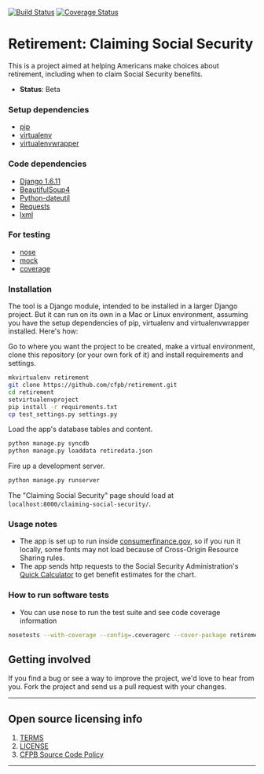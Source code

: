  [![Build Status](https://travis-ci.org/cfpb/retirement.png)](https://travis-ci.org/cfpb/retirement) [![Coverage Status](https://coveralls.io/repos/cfpb/retirement/badge.svg)](https://coveralls.io/r/cfpb/retirement)

# Retirement: Claiming Social Security

This is a project aimed at helping Americans make choices about retirement, including when to claim Social Security benefits.   
  - **Status**: Beta

### Setup dependencies
 * [pip](https://pypi.python.org/pypi/pip)
 * [virtualenv](https://virtualenv.pypa.io/en/latest/)
 * [virtualenvwrapper](https://virtualenvwrapper.readthedocs.org/en/latest/)

### Code dependencies 
 * [Django 1.6.11](https://docs.djangoproject.com/en/1.6/)
 * [BeautifulSoup4](http://www.crummy.com/software/BeautifulSoup/bs4/doc/)
 * [Python-dateutil](https://dateutil.readthedocs.org/en/latest/)
 * [Requests](http://docs.python-requests.org/en/latest/)
 * [lxml](http://lxml.de/installation.html)

### For testing
 * [nose](https://nose.readthedocs.org/en/latest/)
 * [mock](https://mock.readthedocs.org/en/latest/)
 * [coverage](http://nedbatchelder.com/code/coverage/)
 
<!--
 * [Homebrew](http://brew.sh)
 * [Django localflavor](https://github.com/django/django-localflavor)
 * [Django Rest Framework](http://www.django-rest-framework.org)
 * [MySQL Python](http://mysql-python.sourceforge.net/)
 * [South](http://south.aeracode.org)
 * [django-cors-headers](https://github.com/ottoyiu/django-cors-headers)
-->

### Installation
The tool is a Django module, intended to be installed in a larger Django project. But it can run on its own in a Mac or Linux environment, assuming you have the setup dependencies of pip, virtualenv and virtualenvwrapper installed. Here's how:

Go to where you want the project to be created, make a virtual environment, clone this repository (or your own fork of it) and install requirements and settings.
```bash
mkvirtualenv retirement
git clone https://github.com/cfpb/retirement.git
cd retirement
setvirtualenvproject
pip install -r requirements.txt
cp test_settings.py settings.py
```

Load the app's database tables and content.  
```bash
python manage.py syncdb
python manage.py loaddata retiredata.json
```

Fire up a development server.
```bash
python manage.py runserver
```

The "Claiming Social Security" page should load at `localhost:8000/claiming-social-security/`.  

### Usage notes
- The app is set up to run inside [consumerfinance.gov](http://www.consumerfinance.gov), so if you run it locally, some fonts may not load because of Cross-Origin Resource Sharing rules.
- The app sends http requests to the Social Security Administration's [Quick Calculator](http://www.ssa.gov/OACT/quickcalc/index.html) to get benefit estimates for the chart. 

### How to run software tests
- You can use nose to run the test suite and see code coverage information
```bash
nosetests --with-coverage --config=.coveragerc --cover-package retirement_api
```

## Getting involved
If you find a bug or see a way to improve the project, we'd love to hear from you. Fork the project and send us a pull request with your changes.

----

## Open source licensing info
1. [TERMS](TERMS.md)
2. [LICENSE](LICENSE)
3. [CFPB Source Code Policy](https://github.com/cfpb/source-code-policy/)


----

